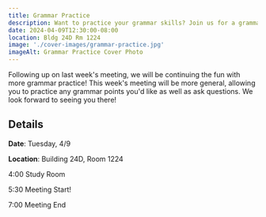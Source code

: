 ```yaml
---
title: Grammar Practice
description: Want to practice your grammar skills? Join us for a grammar practice session!
date: 2024-04-09T12:30:00-08:00
location: Bldg 24D Rm 1224
image: './cover-images/grammar-practice.jpg'
imageAlt: Grammar Practice Cover Photo
---
```


Following up on last week's meeting, we will be continuing the fun with more grammar practice! This week's meeting will be more general, allowing you to practice any grammar points you'd like as well as ask questions. We look forward to seeing you there! 

## Details
**Date**: Tuesday, 4/9

**Location**: Building 24D, Room 1224

4:00    Study Room

5:30    Meeting Start!

7:00    Meeting End